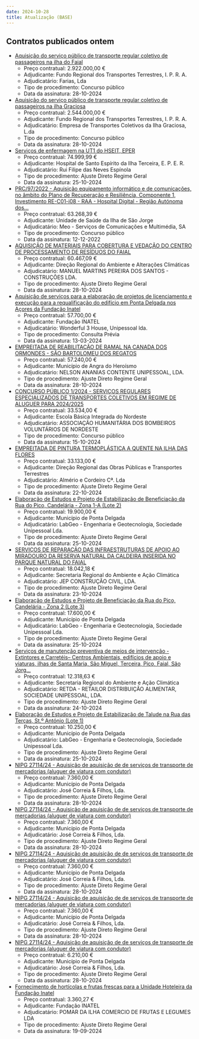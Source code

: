 ```yaml
---
date: 2024-10-28
title: Atualização (BASE)
---
```

## Contratos publicados ontem

* [Aquisição do serviço público de transporte regular coletivo de passageiros na ilha do Faial](https://www.base.gov.pt/Base4/pt/detalhe/?type=contratos&id=10995095)
  * Preço contratual: 2.922.000,00 €
  * Adjudicante: Fundo Regional dos Transportes Terrestres, I. P. R. A.
  * Adjudicatário: Farias, Lda
  * Tipo de procedimento: Concurso público
  * Data da assinatura: 28-10-2024
* [Aquisição do serviço público de transporte regular coletivo de passageiros na ilha Graciosa](https://www.base.gov.pt/Base4/pt/detalhe/?type=contratos&id=10995115)
  * Preço contratual: 2.544.000,00 €
  * Adjudicante: Fundo Regional dos Transportes Terrestres, I. P. R. A.
  * Adjudicatário: Empresa de Transportes Coletivos da Ilha Graciosa, L.da
  * Tipo de procedimento: Concurso público
  * Data da assinatura: 28-10-2024
* [Serviços de enfermagem na UT1 do HSEIT, EPER](https://www.base.gov.pt/Base4/pt/detalhe/?type=contratos&id=10993547)
  * Preço contratual: 74.999,99 €
  * Adjudicante: Hospital de Santo Espírito da Ilha Terceira, E. P. E. R.
  * Adjudicatário: Rui Filipe das Neves Espínola
  * Tipo de procedimento: Ajuste Direto Regime Geral
  * Data da assinatura: 25-10-2024
* [PRC/97/2022 - Aquisição equipamento informático e de comunicações, no âmbito do Plano de Recuperação e Resiliência, Componente 1, Investimento RE-C01-i08 - RAA - Hospital Digital - Região Autónoma dos...](https://www.base.gov.pt/Base4/pt/detalhe/?type=contratos&id=10995112)
  * Preço contratual: 63.268,39 €
  * Adjudicante: Unidade de Saúde da Ilha de São Jorge
  * Adjudicatário: Meo - Serviços de Comunicações e Multimédia, SA
  * Tipo de procedimento: Concurso público
  * Data da assinatura: 12-12-2022
* [AQUISIÇÃO DE MATERIAIS PARA COBERTURA E VEDAÇÃO DO CENTRO DE PROCESSAMENTO DE RESÍDUOS DO FAIAL](https://www.base.gov.pt/Base4/pt/detalhe/?type=contratos&id=10994001)
  * Preço contratual: 60.467,09 €
  * Adjudicante: Direção Regional do Ambiente e Alterações Climáticas
  * Adjudicatário: MANUEL MARTINS PEREIRA DOS SANTOS - CONSTRUÇÕES LDA.
  * Tipo de procedimento: Ajuste Direto Regime Geral
  * Data da assinatura: 28-10-2024
* [Aquisição de serviços para a elaboração de projetos de licenciamento e execução para a requalificação do edifício em Ponta Delgada nos Açores da Fundação Inatel](https://www.base.gov.pt/Base4/pt/detalhe/?type=contratos&id=10994210)
  * Preço contratual: 57.700,00 €
  * Adjudicante: Fundação INATEL
  * Adjudicatário: Wonderful 3 House, Unipessoal lda.
  * Tipo de procedimento: Consulta Prévia
  * Data da assinatura: 13-03-2024
* [EMPREITADA DE REABILITAÇÃO DE RAMAL NA CANADA DOS ORMONDES - SÃO BARTOLOMEU DOS REGATOS](https://www.base.gov.pt/Base4/pt/detalhe/?type=contratos&id=10994806)
  * Preço contratual: 57.240,00 €
  * Adjudicante: Município de Angra do Heroísmo
  * Adjudicatário: NELSON ANANIAS CONTENTE UNIPESSOAL, LDA.
  * Tipo de procedimento: Ajuste Direto Regime Geral
  * Data da assinatura: 28-10-2024
* [CONCURSO PÚBLICO  1/2024 - SERVIÇOS REGULARES ESPECIALIZADOS DE TRANSPORTES COLETIVOS EM REGIME DE ALUGUER PARA 2024/2025](https://www.base.gov.pt/Base4/pt/detalhe/?type=contratos&id=10994987)
  * Preço contratual: 33.534,00 €
  * Adjudicante: Escola Básica Integrada do Nordeste
  * Adjudicatário: ASSOCIAÇÃO HUMANITÁRIA DOS BOMBEIROS VOLUNTÁRIOS DE NORDESTE
  * Tipo de procedimento: Concurso público
  * Data da assinatura: 15-10-2024
* [EMPREITADA DE PINTURA TERMOPLÁSTICA A QUENTE NA ILHA DAS FLORES](https://www.base.gov.pt/Base4/pt/detalhe/?type=contratos&id=10994860)
  * Preço contratual: 33.133,00 €
  * Adjudicante: Direção Regional das Obras Públicas e Transportes Terrestres
  * Adjudicatário: Almério e Cordeiro Cª. Lda
  * Tipo de procedimento: Ajuste Direto Regime Geral
  * Data da assinatura: 22-10-2024
* [Elaboração de Estudos e Projeto de Estabilização de Beneficiação da Rua do Pico, Candelária - Zona 1-A (Lote 2)](https://www.base.gov.pt/Base4/pt/detalhe/?type=contratos&id=10993379)
  * Preço contratual: 19.900,00 €
  * Adjudicante: Município de Ponta Delgada
  * Adjudicatário: LabGeo - Engenharia e Geotecnologia, Sociedade Unipessoal Lda.
  * Tipo de procedimento: Ajuste Direto Regime Geral
  * Data da assinatura: 25-10-2024
* [SERVIÇOS DE REPARAÇÃO DAS INFRAESTRUTURAS DE APOIO AO MIRADOURO DA RESERVA NATURAL DA CALDEIRA INSERIDA NO PARQUE NATURAL DO FAIAL](https://www.base.gov.pt/Base4/pt/detalhe/?type=contratos&id=10993852)
  * Preço contratual: 18.042,18 €
  * Adjudicante: Secretaria Regional do Ambiente e Ação Climática
  * Adjudicatário: JEP CONSTRUÇÃO CIVIL, LDA.
  * Tipo de procedimento: Ajuste Direto Regime Geral
  * Data da assinatura: 23-10-2024
* [Elaboração de Estudos e Projeto de Beneficiação da Rua do Pico, Candelária - Zona 2 (Lote 3)](https://www.base.gov.pt/Base4/pt/detalhe/?type=contratos&id=10993393)
  * Preço contratual: 17.600,00 €
  * Adjudicante: Município de Ponta Delgada
  * Adjudicatário: LabGeo - Engenharia e Geotecnologia, Sociedade Unipessoal Lda.
  * Tipo de procedimento: Ajuste Direto Regime Geral
  * Data da assinatura: 25-10-2024
* [Serviços de manutenção preventiva de meios de intervenção - Extintores e Carretéis– Centros Ambientais, edifícios de apoio e viaturas, ilhas de Santa Maria, São Miguel, Terceira, Pico, Faial, São Jorg...](https://www.base.gov.pt/Base4/pt/detalhe/?type=contratos&id=10994155)
  * Preço contratual: 12.318,63 €
  * Adjudicante: Secretaria Regional do Ambiente e Ação Climática
  * Adjudicatário: RETDA - RETAILOR DISTRIBUIÇÃO ALIMENTAR, SOCIEDADE UNIPESSOAL, LDA.
  * Tipo de procedimento: Ajuste Direto Regime Geral
  * Data da assinatura: 24-10-2024
* [Elaboração de Estudos e Projeto de Estabilização de Talude na Rua das Terças, St.º António (Lote 1)](https://www.base.gov.pt/Base4/pt/detalhe/?type=contratos&id=10993366)
  * Preço contratual: 10.250,00 €
  * Adjudicante: Município de Ponta Delgada
  * Adjudicatário: LabGeo - Engenharia e Geotecnologia, Sociedade Unipessoal Lda.
  * Tipo de procedimento: Ajuste Direto Regime Geral
  * Data da assinatura: 25-10-2024
* [NIPG 27114/24 - Aquisição de aquisição de de serviços de transporte de mercadorias (aluguer de viatura com condutor)](https://www.base.gov.pt/Base4/pt/detalhe/?type=contratos&id=10994856)
  * Preço contratual: 7.360,00 €
  * Adjudicante: Município de Ponta Delgada
  * Adjudicatário: José Correia & Filhos, Lda.
  * Tipo de procedimento: Ajuste Direto Regime Geral
  * Data da assinatura: 28-10-2024
* [NIPG 27114/24 - Aquisição de aquisição de de serviços de transporte de mercadorias (aluguer de viatura com condutor)](https://www.base.gov.pt/Base4/pt/detalhe/?type=contratos&id=10994824)
  * Preço contratual: 7.360,00 €
  * Adjudicante: Município de Ponta Delgada
  * Adjudicatário: José Correia & Filhos, Lda.
  * Tipo de procedimento: Ajuste Direto Regime Geral
  * Data da assinatura: 28-10-2024
* [NIPG 27114/24 - Aquisição de aquisição de de serviços de transporte de mercadorias (aluguer de viatura com condutor)](https://www.base.gov.pt/Base4/pt/detalhe/?type=contratos&id=10994714)
  * Preço contratual: 7.360,00 €
  * Adjudicante: Município de Ponta Delgada
  * Adjudicatário: José Correia & Filhos, Lda.
  * Tipo de procedimento: Ajuste Direto Regime Geral
  * Data da assinatura: 28-10-2024
* [NIPG 27114/24 - Aquisição de aquisição de de serviços de transporte de mercadorias (aluguer de viatura com condutor)](https://www.base.gov.pt/Base4/pt/detalhe/?type=contratos&id=10994737)
  * Preço contratual: 7.360,00 €
  * Adjudicante: Município de Ponta Delgada
  * Adjudicatário: José Correia & Filhos, Lda.
  * Tipo de procedimento: Ajuste Direto Regime Geral
  * Data da assinatura: 28-10-2024
* [NIPG 27114/24 - Aquisição de aquisição de de serviços de transporte de mercadorias (aluguer de viatura com condutor)](https://www.base.gov.pt/Base4/pt/detalhe/?type=contratos&id=10994800)
  * Preço contratual: 6.210,00 €
  * Adjudicante: Município de Ponta Delgada
  * Adjudicatário: José Correia & Filhos, Lda.
  * Tipo de procedimento: Ajuste Direto Regime Geral
  * Data da assinatura: 28-10-2024
* [Fornecimento de hortícolas e frutas frescas para a Unidade Hoteleira da Fundação Inatel](https://www.base.gov.pt/Base4/pt/detalhe/?type=contratos&id=10995119)
  * Preço contratual: 3.360,27 €
  * Adjudicante: Fundação INATEL
  * Adjudicatário: POMAR DA ILHA COMERCIO DE FRUTAS E LEGUMES LDA
  * Tipo de procedimento: Ajuste Direto Regime Geral
  * Data da assinatura: 19-09-2024

